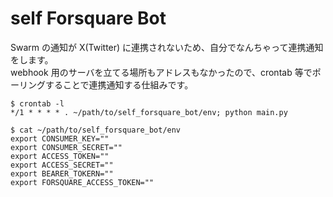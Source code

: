 # self Forsquare Bot
Swarm の通知が X(Twitter) に連携されないため、自分でなんちゃって連携通知をします。  
webhook 用のサーバを立てる場所もアドレスもなかったので、crontab 等でポーリングすることで連携通知する仕組みです。

```
$ crontab -l
*/1 * * * * . ~/path/to/self_forsquare_bot/env; python main.py
```

```
$ cat ~/path/to/self_forsquare_bot/env
export CONSUMER_KEY=""
export CONSUMER_SECRET=""
export ACCESS_TOKEN=""
export ACCESS_SECRET=""
export BEARER_TOKERN=""
export FORSQUARE_ACCESS_TOKEN=""
```
